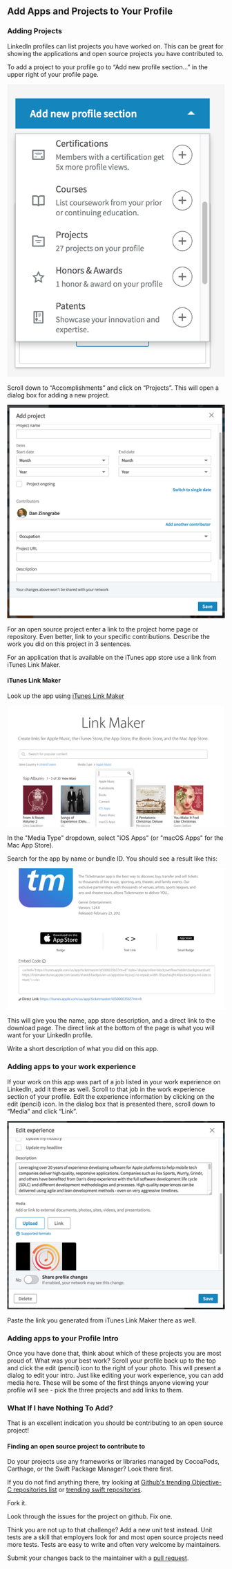 ## Add Apps and Projects to Your Profile

### Adding Projects

LinkedIn profiles can list projects you have worked on. This can be great for showing the applications and open source projects you have contributed to. 

To add a project to your profile go to “Add new profile section…” in the upper right of your profile page. 

![Add New Profile Section](images/addprofilesection.png)

Scroll down to “Accomplishments” and click on “Projects”. This will open a dialog box for adding a new project.

![Add New Project](images/addproject.png)

For an open source project enter a link to the project home page or repository. Even better, link to your specific contributions. Describe the work you did on this project in 3 sentences.

For an application that is available on the iTunes app store use a link from iTunes Link Maker. 

#### iTunes Link Maker

Look up the app using 
[iTunes Link Maker](https://linkmaker.itunes.apple.com/en-us) 

![iTunes Link Maker Search Page](images/linkmakerselectmediatype.png)
 
In the "Media Type" dropdown, select "iOS Apps" (or "macOS Apps" for the Mac App Store).
 
Search for the app by name or bundle ID. You should see a result like this:
 
 ![iTunes Link Maker Search Result Page](images/linkmakerresult.png)
 
This will give you the name, app store description, and a direct link to the download page. The direct link at the bottom of the page is what you will want for your LinkedIn profile. 

Write a short description of what you did on this app. 

### Adding apps to your work experience

If your work on this app was part of a job listed in your work experience on LinkedIn, add it there as well. Scroll to that job in the work experience section of your profile. Edit the experience information by clicking on the edit (pencil) icon. In the dialog box that is presented there, scroll down to “Media” and click “Link”. 

![Add Apps to LinkedIn Work Experience](images/editexperience.png)

Paste the link you generated from iTunes Link Maker there as well.

### Adding apps to your Profile Intro

Once you have done that, think about which of these projects you are most proud of. What was your best work? Scroll your profile back up to the top and click the edit (pencil) icon to the right of your photo. This will present a dialog to edit your intro. Just like editing your work experience, you can add media here. These will be some of the first things anyone viewing your profile will see - pick the three projects and add links to them.

### What If I have Nothing To Add?

That is an excellent indication you should be contributing to an open source project!

#### Finding an open source project to contribute to

Do your projects use any frameworks or libraries managed by CocoaPods, Carthage, or the Swift Package Manager? Look there first.

If you do not find anything there, try looking at [Github's trending Objective-C repositories list](https://github.com/trending/objective-c?since=monthly) or [trending swift repositories](https://github.com/trending/swift?since=monthly).

Fork it.

Look through the issues for the project on github. Fix one.

Think you are not up to that challenge? Add a new unit test instead. Unit tests are a skill that employers look for and most open source projects need more tests. Tests are easy to write and often very welcome by maintainers.

Submit your changes back to the maintainer with a [pull request](https://help.github.com/articles/creating-a-pull-request-from-a-fork/).
